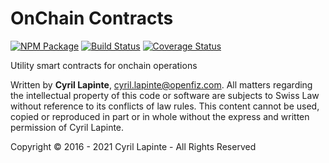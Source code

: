# OnChain Contracts

[![NPM Package](https://img.shields.io/npm/v/onchain.svg)](https://www.npmjs.org/package/onchain)
[![Build Status](https://circleci.com/gh/sirhill/onchain.svg?style=shield)](https://circleci.com/gh/sirhill/onchain)
[![Coverage Status](https://codecov.io/gh/sirhill/onchain/graph/badge.svg)](https://codecov.io/gh/sirhill/onchain)

Utility smart contracts for onchain operations

Written by **Cyril Lapinte**, <cyril.lapinte@openfiz.com>.
All matters regarding the intellectual property of this code or software are subjects to Swiss Law without reference to its conflicts of law rules. This content cannot be used, copied or reproduced in part or in whole
without the express and written permission of Cyril Lapinte.

Copyright © 2016 - 2021 Cyril Lapinte - All Rights Reserved
